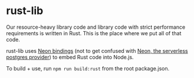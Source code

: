 # rust-lib

Our resource-heavy library code and library code with strict performance requirements is written in Rust. This is the place where we put all of that code.

rust-lib uses [Neon bindings](https://neon-bindings.com/) (not to get confused with [Neon, the serverless postgres provider](https://neon.tech/)) to embed Rust code into Node.js.

To build + use, run `npm run build:rust` from the root package.json.